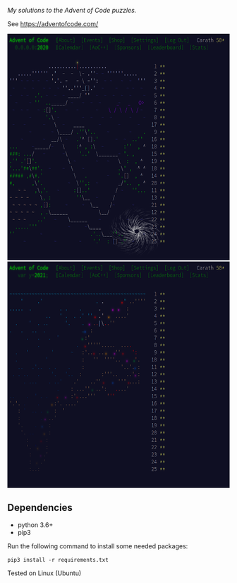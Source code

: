 *My solutions to the Advent of Code puzzles.*

See <https://adventofcode.com/>

<p float="left">
	<img src="img/AoC_2020.png" width="624" height="512"/>
	<img src="img/AoC_2021.png" width="624" height="512"/>
</p>


## Dependencies

- python 3.6+
- pip3

Run the following command to install some needed packages:

```
pip3 install -r requirements.txt
```

Tested on Linux (Ubuntu)
